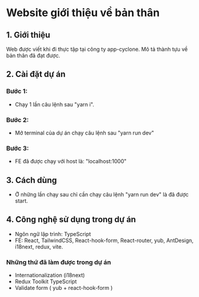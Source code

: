 # Website giới thiệu về bản thân
## 1. Giới thiệu
Web được viết khi đi thực tập tại công ty app-cyclone. Mô tả thành tựu về bản thân đã đạt được.

## 2. Cài đặt dự án 
### Bước 1:
- Chạy 1 lần câu lệnh sau "yarn i".
### Bước 2:
- Mở terminal của dự án chạy câu lệnh sau "yarn run dev"
### Bước 3:
- FE đã được chạy với host là: "localhost:1000"
  
## 3. Cách dùng
- Ở những lần chạy sau chỉ cần chạy câu lệnh "yarn run dev" là đã được start.

## 4. Công nghệ sử dụng trong dự án 
* Ngôn ngữ lập trình: TypeScript
* FE: React, TailwindCSS, React-hook-form, React-router, yub, AntDesign, i18next, redux, vite.

### Những thứ đã làm được trong dự án
* Internationalization (i18next)
* Redux Toolkit TypeScript
* Validate form ( yub + react-hook-form )
